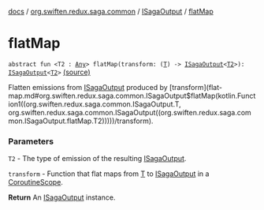 [docs](../../index.md) / [org.swiften.redux.saga.common](../index.md) / [ISagaOutput](index.md) / [flatMap](./flat-map.md)

# flatMap

`abstract fun <T2 : `[`Any`](https://kotlinlang.org/api/latest/jvm/stdlib/kotlin/-any/index.html)`> flatMap(transform: (`[`T`](index.md#T)`) -> `[`ISagaOutput`](index.md)`<`[`T2`](flat-map.md#T2)`>): `[`ISagaOutput`](index.md)`<`[`T2`](flat-map.md#T2)`>` [(source)](https://github.com/protoman92/KotlinRedux/tree/master/common/common-saga/src/main/kotlin/org/swiften/redux/saga/common/CommonSaga.kt#L174)

Flatten emissions from [ISagaOutput](index.md) produced by [transform](flat-map.md#org.swiften.redux.saga.common.ISagaOutput$flatMap(kotlin.Function1((org.swiften.redux.saga.common.ISagaOutput.T, org.swiften.redux.saga.common.ISagaOutput((org.swiften.redux.saga.common.ISagaOutput.flatMap.T2)))))/transform).

### Parameters

`T2` - The type of emission of the resulting [ISagaOutput](index.md).

`transform` - Function that flat maps from [T](index.md#T) to [ISagaOutput](index.md) in a [CoroutineScope](#).

**Return**
An [ISagaOutput](index.md) instance.

